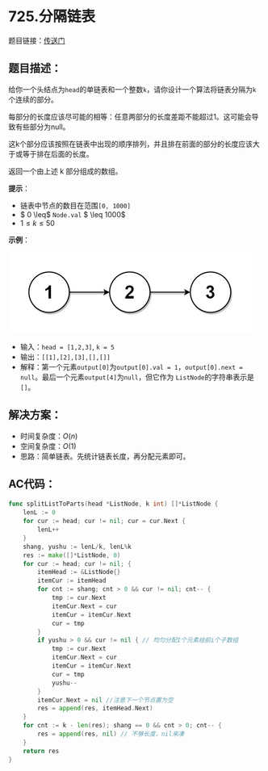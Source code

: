 # 725.分隔链表
题目链接：[传送门](https://leetcode-cn.com/problems/split-linked-list-in-parts/)

## 题目描述：
给你一个头结点为`head`的单链表和一个整数`k`，请你设计一个算法将链表分隔为`k`个连续的部分。

每部分的长度应该尽可能的相等：任意两部分的长度差距不能超过1。这可能会导致有些部分为null。

这k个部分应该按照在链表中出现的顺序排列，并且排在前面的部分的长度应该大于或等于排在后面的长度。

返回一个由上述 k 部分组成的数组。

**提示**：
- 链表中节点的数目在范围`[0, 1000]`
- $ 0 \leq$ `Node.val` $ \leq 1000$
- $1 \leq k \leq 50$

**示例**：

![](../_media/725-case.jpg)

- 输入：`head = [1,2,3]`, `k = 5`
- 输出：`[[1],[2],[3],[],[]]`
- 解释：第一个元素`output[0]`为`output[0].val = 1`，`output[0].next = null`。最后一个元素`output[4]`为`null`，但它作为 `ListNode`的字符串表示是`[]`。

## 解决方案：
- 时间复杂度：$O(n)$
- 空间复杂度：$O(1)$
- 思路：简单链表。先统计链表长度，再分配元素即可。

## AC代码：
```go
func splitListToParts(head *ListNode, k int) []*ListNode {
	lenL := 0
	for cur := head; cur != nil; cur = cur.Next {
		lenL++
	}
	shang, yushu := lenL/k, lenL%k
	res := make([]*ListNode, 0)
	for cur := head; cur != nil; {
		itemHead := &ListNode{}
		itemCur := itemHead
		for cnt := shang; cnt > 0 && cur != nil; cnt-- {
			tmp := cur.Next
			itemCur.Next = cur
			itemCur = itemCur.Next
			cur = tmp
		}
		if yushu > 0 && cur != nil { // 均匀分配1个元素给前i个子数组
			tmp := cur.Next
			itemCur.Next = cur
			itemCur = itemCur.Next
			cur = tmp
			yushu--
		}
		itemCur.Next = nil //注意下一个节点置为空
		res = append(res, itemHead.Next)
	}
	for cnt := k - len(res); shang == 0 && cnt > 0; cnt-- {
		res = append(res, nil) // 不够长度，nil来凑
	}
	return res
}
```